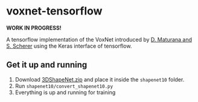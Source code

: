 # voxnet-tensorflow

__WORK IN PROGRESS!__

A tensorflow implementation of the VoxNet introduced by [D. Maturana and S. Scherer](http://dimatura.net/research/voxnet/)
using the Keras interface of tensorflow.

## Get it up and running

1. Download [3DShapeNet.zip](https://vision.princeton.edu/projects/2014/3DShapeNets/3DShapeNetsCode.zip) and place it
inside the `shapenet10` folder.
2. Run `shapenet10/convert_shapenet10.py`
3. Everything is up and running for training
